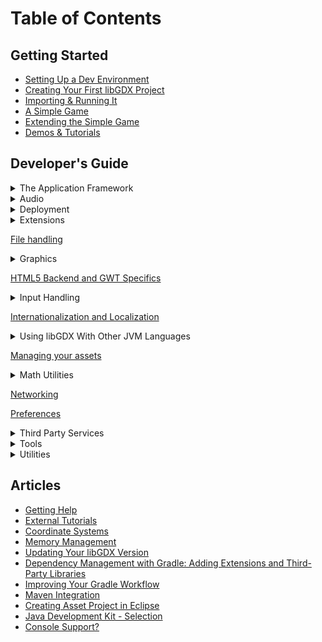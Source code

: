 # Table of Contents

## Getting Started
* [Setting Up a Dev Environment](/wiki/start/setup)
* [Creating Your First libGDX Project](/wiki/start/project-generation)
* [Importing & Running It](/wiki/start/import-and-running)
* [A Simple Game](/wiki/start/a-simple-game)
* [Extending the Simple Game](/wiki/start/simple-game-extended)
* [Demos & Tutorials](/wiki/start/demos-and-tutorials)

## Developer's Guide
<details><summary>The Application Framework</summary>
<div markdown="1">
  * [The Application Framework](/wiki/app/the-application-framework)
  * [The life-cycle](/wiki/app/the-life-cycle)
  * [Modules overview](/wiki/app/modules-overview)
  * [Starter classes and configuration](/wiki/app/starter-classes-and-configuration)
  * [Querying](/wiki/app/querying)
  * [Logging](/wiki/app/logging)
  * [Threading](/wiki/app/threading)
  * [Interfacing with platform specific code](/wiki/app/interfacing-with-platform-specific-code)
</div>
</details>

<details><summary>Audio</summary>
<div markdown="1">
* [Audio](/wiki/audio/audio)
* [Playing PCM audio](/wiki/audio/playing-pcm-audio)
* [Recording PCM audio](/wiki/audio/recording-pcm-audio)
* [Sound effects](/wiki/audio/sound-effects)
* [Streaming music](/wiki/audio/streaming-music)
</div>
</details>

<details><summary>Deployment</summary>
<div markdown="1">
* [Deploying Your Application](/wiki/deployment/deploying-your-application)
* [Bundling a JRE](/wiki/deployment/bundling-a-jre)
</div>
</details>

<details><summary>Extensions</summary>
<div markdown="1">
  * [Physics](/wiki/extensions/physics/physics)
    * [Bullet Physics](/wiki/extensions/physics/bullet/bullet-physics)
      * [Bullet Wrapper Contact callbacks](/wiki/extensions/physics/bullet/bullet-wrapper-contact-callbacks)
      * [Bullet Wrapper Custom classes](/wiki/extensions/physics/bullet/bullet-wrapper-custom-classes)
      * [Bullet Wrapper Debugging](/wiki/extensions/physics/bullet/bullet-wrapper-debugging)
      * [Bullet Wrapper Setup](/wiki/extensions/physics/bullet/bullet-wrapper-setup)
      * [Bullet Wrapper Using models](/wiki/extensions/physics/bullet/bullet-wrapper-using-models)
      * [Bullet Wrapper Using the wrapper](/wiki/extensions/physics/bullet/bullet-wrapper-using-the-wrapper)
    * [Box2d](/wiki/extensions/physics/box2d)
  * [Artificial Intelligence](/wiki/extensions/artificial-intelligence)
  * [Gdx freetype](/wiki/extensions/gdx-freetype)
  * [gdx pay](/wiki/extensions/gdx-pay)
  * [Third Party Extension Support](/wiki/extensions/third-party-extension-support)
</div>
</details>

[File handling](/wiki/file-handling)

<details><summary>Graphics</summary>
<div markdown="1">
  * [Graphics](/wiki/graphics/graphics)
  * 2D Graphics
    * Bitmap Fonts
      * [Bitmap fonts](/wiki/graphics/2d/fonts/bitmap-fonts)
      * [Color Markup Language](/wiki/graphics/2d/fonts/color-markup-language)
      * [Distance field fonts](/wiki/graphics/2d/fonts/distance-field-fonts)
    * Scene2d
      * [Scene2d.ui](/wiki/graphics/2d/scene2d/scene2d-ui)
      * [Scene2d](/wiki/graphics/2d/scene2d/scene2d)
      * [Skin](/wiki/graphics/2d/scene2d/skin)
      * [Table](/wiki/graphics/2d/scene2d/table)
    * [2D Animation](/wiki/graphics/2d/2d-animation)
    * [2D ParticleEffects](/wiki/graphics/2d/2d-particleeffects)
    * [Clipping, with the use of scissorstack](/wiki/graphics/2d/clipping-with-the-use-of-scissorstack)
    * [ImGui](/wiki/graphics/2d/imgui)
    * [Masking](/wiki/graphics/2d/masking)
    * [Ninepatches](/wiki/graphics/2d/ninepatches)
    * [Orthographic camera](/wiki/graphics/2d/orthographic-camera)
    * [Packing atlases at runtime](/wiki/graphics/2d/packing-atlases-at-runtime)
    * [Packing atlases offline](/wiki/graphics/2d/packing-atlases-offline)
    * [Pixmaps](/wiki/graphics/2d/pixmaps)
    * [Spritebatch, Textureregions, and Sprites](/wiki/graphics/2d/spritebatch-textureregions-and-sprites)
    * [Texture Compression](/wiki/graphics/2d/texture-compression)
    * [Tile maps](/wiki/graphics/2d/tile-maps)
    * [Using textureatlases](/wiki/graphics/2d/using-textureatlases)
  * [3D Graphics](/wiki/graphics/3d/3d-graphics)
    * [3D animations and skinning](/wiki/graphics/3d/3d-animations-and-skinning)
    * [3D Particle Effects](/wiki/graphics/3d/3d-particle-effects)
    * [3D Picking](/wiki/graphics/3d/3d-picking)
    * [Decals](/wiki/graphics/3d/decals)
    * [Importing Blender models in LibGDX](/wiki/graphics/3d/importing-blender-models-in-libgdx)
    * [Material and environment](/wiki/graphics/3d/material-and-environment)
    * [ModelBatch](/wiki/graphics/3d/modelbatch)
    * [ModelBuilder, MeshBuilder and MeshPartBuilder](/wiki/graphics/3d/modelbuilder-meshbuilder-and-meshpartbuilder)
    * [ModelCache](/wiki/graphics/3d/modelcache)
    * [Models](/wiki/graphics/3d/models)
    * [Quick start](/wiki/graphics/3d/quick-start)
    * [Virtual Reality (VR)](/wiki/graphics/3d/virtual-reality)
  * OpenGL Utility Classes
    * [Frame buffer objects](/wiki/graphics/opengl-utils/frame-buffer-objects)
    * [Meshes](/wiki/graphics/opengl-utils/meshes)
    * [Rendering shapes](/wiki/graphics/opengl-utils/rendering-shapes)
    * [Shaders](/wiki/graphics/opengl-utils/shaders)
  * [Clearing the screen](/wiki/graphics/clearing-the-screen)
  * [Continuous and Non Continuous Rendering](/wiki/graphics/continuous-and-non-continuous-rendering)
  * [Integrating libgdx and the device camera](/wiki/graphics/integrating-libgdx-and-the-device-camera)
  * [OpenGL (ES) Support](/wiki/graphics/opengl-es-support)
  * [Profiling](/wiki/graphics/profiling)
  * [Querying and Configuring Graphics (monitors, display modes, vsync, display cutouts)](/wiki/graphics/querying-and-configuring-graphics)
  * [Taking a Screenshot](/wiki/graphics/taking-a-screenshot)
  * [Viewports](/wiki/graphics/viewports)
</div>
</details>

[HTML5 Backend and GWT Specifics](/wiki/html5-backend-and-gwt-specifics)


<details><summary>Input Handling</summary>
<div markdown="1">
  * [Input Handling](/wiki/input/input-handling)
  * [Accelerometer](/wiki/input/accelerometer)
  * [Back and menu key catching](/wiki/input/back-and-menu-key-catching)
  * [Compass](/wiki/input/compass)
  * [Configuration and Querying](/wiki/input/configuration-and-querying)
  * [Controllers](/wiki/input/controllers)
  * [Cursor Visibility and Catching](/wiki/input/cursor-visibility-and-catching)
  * [Event handling](/wiki/input/event-handling)
  * [Gesture detection](/wiki/input/gesture-detection)
  * [Gyroscope](/wiki/input/gyroscope)
  * [Mouse, Touch and Keyboard](/wiki/input/mouse-touch-and-keyboard)
  * [On screen keyboard](/wiki/input/on-screen-keyboard)
  * [Polling](/wiki/input/polling)
  * [Simple text input](/wiki/input/simple-text-input)
  * [Vibrator](/wiki/input/vibrator)
</div>
</details>

[Internationalization and Localization](/wiki/internationalization-and-localization)

<details><summary>Using libGDX With Other JVM Languages</summary>
<div markdown="1">
  * [Using libGDX With Other JVM Languages](/wiki/jvm-langs/using-libgdx-with-other-jvm-languages)
  * [Using libgdx with Clojure](/wiki/jvm-langs/using-libgdx-with-clojure)
  * [Using libGDX with Kotlin](/wiki/jvm-langs/using-libgdx-with-kotlin)
  * [Using libgdx with Python](/wiki/jvm-langs/using-libgdx-with-python)
  * [Using libgdx with Scala](/wiki/jvm-langs/using-libgdx-with-scala)
</div>
</details>

[Managing your assets](/wiki/managing-your-assets)

<details><summary>Math Utilities</summary>
<div markdown="1">
  * [Math Utilities](/wiki/math-utils/math-utilities)
  * [Circles, planes, rays, etc.](/wiki/math-utils/circles-planes-rays-etc)
  * [Interpolation](/wiki/math-utils/interpolation)
  * [Path interface and Splines](/wiki/math-utils/path-interface-and-splines)
  * [Vectors, matrices, quaternions](/wiki/math-utils/vectors-matrices-quaternions)
</div>
</details>

[Networking](/wiki/networking)

[Preferences](/wiki/preferences)

<details><summary>Third Party Services</summary>
<div markdown="1">
  * [Admob in libgdx](/wiki/third-party/admob-in-libgdx)
  * [Firebase in libGDX](/wiki/third-party/firebase-in-libgdx)
  * [Google Mobile Ads in Libgdx (replaces deprecated AdMob)](/wiki/third-party/google-mobile-ads-in-libgdx)
  * [Google Play Games Services in LibGDX](/wiki/third-party/google-play-games-services-in-libgdx)
  * [Pollfish in libgdx](/wiki/third-party/pollfish-in-libgdx)
  * [ProGuard DexGuard and libGDX](/wiki/third-party/proguard-dexguard-and-libgdx)
  * [Smaato in libGDX](/wiki/third-party/smaato-in-libgdx)
</div>
</details>

<details><summary>Tools</summary>
<div markdown="1">
  * [2D Particle Editor](/wiki/tools/2d-particle-editor)
  * [Flame](/wiki/graphics/3d/3d-particle-effects)
  * [Hiero](/wiki/tools/hiero)
  * [Overlap2D](/wiki/tools/overlap2d)
  * [Skin Composer](/wiki/tools/skin-composer)
  * [Texture packer](/wiki/tools/texture-packer)
</div>
</details>

<details><summary>Utilities</summary>
<div markdown="1">
* [Collections](/wiki/utils/collections)
* [jnigen](/wiki/utils/jnigen)
* [Reading and writing JSON](/wiki/utils/reading-and-writing-json)
* [Reading and writing XML](/wiki/utils/reading-and-writing-xml)
* [Reflection](/wiki/utils/reflection)
* [Saved game serialization](/wiki/utils/saved-game-serialization)
</div>
</details>

## Articles
* [Getting Help](/wiki/articles/getting-help)
* [External Tutorials](/wiki/articles/external-tutorials)
* [Coordinate Systems](/wiki/articles/coordinate-systems)
* [Memory Management](/wiki/articles/memory-management)
* [Updating Your libGDX Version](/wiki/articles/updating-libgdx)
* [Dependency Management with Gradle: Adding Extensions and Third-Party Libraries](/wiki/articles/dependency-management-with-gradle)
* [Improving Your Gradle Workflow](/wiki/articles/improving-workflow-with-gradle)
* [Maven Integration](/wiki/articles/maven-integration)
* [Creating Asset Project in Eclipse](/wiki/articles/creating-a-separate-assets-project-in-eclipse)
* [Java Development Kit - Selection](/wiki/articles/java-development-kit-selection)
* [Console Support?](/wiki/articles/console-support)
